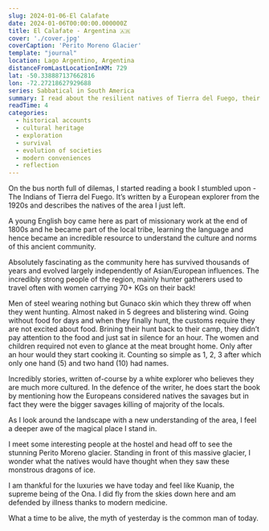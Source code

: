 ```yaml
---
slug: 2024-01-06-El Calafate
date: 2024-01-06T00:00:00.000000Z
title: El Calafate - Argentina 🇦🇷
cover: './cover.jpg'
coverCaption: 'Perito Moreno Glacier'
template: "journal"
location: Lago Argentino, Argentina
distanceFromLastLocationInKM: 729
lat: -50.338887137662816
lon: -72.27218627929688
series: Sabbatical in South America
summary: I read about the resilient natives of Tierra del Fuego, their ancient customs and harsh lives deepening my awe for the landscape and stirring gratitude for modern comforts, while wondering at the changes time has wrought.
readTime: 4
categories:
  - historical accounts
  - cultural heritage
  - exploration
  - survival
  - evolution of societies
  - modern conveniences
  - reflection
---
```


On the bus north full of dilemas, I started reading a book I stumbled upon - The Indians of Tierra del Fuego. It’s written by a European explorer from the 1920s and describes the natives of the area I just left.

A young English boy came here as part of missionary work at the end of 1800s and he became part of the local tribe, learning the language and hence became an incredible resource to understand the culture and norms of this ancient community.

Absolutely fascinating as the community here has survived thousands of years and evolved largely independently of Asian/European influences. The incredibly strong people of the region, mainly hunter gatherers used to travel often with women carrying 70+ KGs on their back!

Men of steel wearing nothing but Gunaco skin which they threw off when they went hunting. Almost naked in 5 degrees and blistering wind. Going without food for days and when they finally hunt, the customs require they are not excited about food. Brining their hunt back to their camp, they didn’t pay attention to the food and just sat in silence for an hour. The women and children required not even to glance at the meat brought home. Only after an hour would they start cooking it. Counting so simple as 1, 2, 3 after which only one hand (5) and two hand (10) had names.

Incredibly stories, written of-course by a white explorer who believes they are much more cultured. In the defence of the writer, he does start the book by mentioning how the Europeans considered natives the savages but in fact they were the bigger savages killing of majority of the locals.

As I look around the landscape with a new understanding of the area, I feel a deeper awe of the magical place I stand in.

I meet some interesting people at the hostel and head off to see the stunning Perito Moreno glacier. Standing in front of this massive glacier, I wonder what the natives would have thought when they saw these monstrous dragons of ice.

I am thankful for the luxuries we have today and feel like Kuanip, the supreme being of the Ona. I did fly from the skies down here and am defended by illness thanks to modern medicine. 

What a time to be alive, the myth of yesterday is the common man of today.